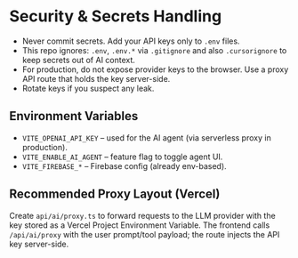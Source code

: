 # Security & Secrets Handling

- Never commit secrets. Add your API keys only to `.env` files.
- This repo ignores: `.env`, `.env.*` via `.gitignore` and also `.cursorignore` to keep secrets out of AI context.
- For production, do not expose provider keys to the browser. Use a proxy API route that holds the key server-side.
- Rotate keys if you suspect any leak.

## Environment Variables

- `VITE_OPENAI_API_KEY` – used for the AI agent (via serverless proxy in production).
- `VITE_ENABLE_AI_AGENT` – feature flag to toggle agent UI.
- `VITE_FIREBASE_*` – Firebase config (already env-based).

## Recommended Proxy Layout (Vercel)

Create `api/ai/proxy.ts` to forward requests to the LLM provider with the key stored as a Vercel Project Environment Variable. The frontend calls `/api/ai/proxy` with the user prompt/tool payload; the route injects the API key server-side.
